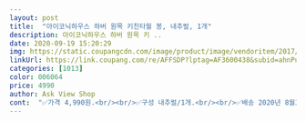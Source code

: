 ```yaml
---
layout: post 
title:  "아이코닉하우스 하버 원목 키친타월 봉, 내추럴, 1개" 
description: 아이코닉하우스 하버 원목 키 ..
date: 2020-09-19 15:20:29 
img: https://static.coupangcdn.com/image/product/image/vendoritem/2017/09/27/3010385193/00629265-f0b2-43e4-a69d-e11d82498ba5.jpg 
linkUrl: https://link.coupang.com/re/AFFSDP?lptag=AF3600438&subid=ahnPublicAsk&pageKey=1756624&itemId=7680515&vendorItemId=4935130093&traceid=V0-113-8a36b03a9adb3994 
categories: [1013] 
color: 006064 
price: 4990 
author: Ask View Shop 
cont:  "✅가격 4,990원.<br/><br/>✅구성 내추럴/1개.<br/><br/>✅배송 2020년 8월3일(로켓 와우 배송).<br/><br/>✅상품 [아이코닉하우스 하버원목 키친타올 봉].<br/><br/>✅제조국 베트남.<br/><br/>✅제조년월 2020년 5월.<br/><br/>✅주문 2020년 8월3일.<br/><br/>✔배송 받아 써보고 나니 키친타올은,<br/>그래도,기존에 쓰던 제품보다 봉두께도 더두껍고,<br/>그래서 아쉽네요.<br/>.<br/><br/>기존에 쓰던 키친타올봉은 쓰고 있어요!<br/>꽂아두고 보니 은근뿌듯하네요!<br/>또꾸준히 함자알써보려구요!<br/>똑똑뜯어서 쓸수 있으니 일단은 만족중입니다요!<br/>무게감도  있고 진작에 살걸  미처 생각을 못했네요<br/>무게도 살짝더 무거워서 좋아요!<br/>뭐그리 보기싫지는 않으네요!<br/>여기있다 저기있다 그랬는데 요게 있으니, 떡하니 식탁위에서 폼도 나고 편리하고 좋습니다<br/>여기저기 굴러다니지 않고 깨끗하게 필요한 만큼<br/>여유있게 쏘옥자알들어 갑니다!<br/>요긴하게 잘쓰겠습니다.<br/><br/>이번엔 빨아쓰는 행주를 봉에 꽂아둘까하구요!<br/>일반키친타월은 딱 좋은데.<br/>.<br/>코스트코 키친타월은 길이가 작아요.<br/>.<br/><br/>작은 주방살림 하나 장만에도 흐뭇해 지는걸보니,<br/>저도 영락없는 주부인가 봅니다!^^<br/>키친타올 and amp;빨아쓰는 행주를 나란히 우드봉에,<br/>하지만,빨아쓰는 행주는 쑤욱올라오네요!<br/>" 
---
```

